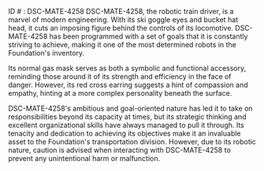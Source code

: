 ID # : DSC-MATE-4258
DSC-MATE-4258, the robotic train driver, is a marvel of modern engineering. With its ski goggle eyes and bucket hat head, it cuts an imposing figure behind the controls of its locomotive. DSC-MATE-4258 has been programmed with a set of goals that it is constantly striving to achieve, making it one of the most determined robots in the Foundation's inventory. 

Its normal gas mask serves as both a symbolic and functional accessory, reminding those around it of its strength and efficiency in the face of danger. However, its red cross earring suggests a hint of compassion and empathy, hinting at a more complex personality beneath the surface. 

DSC-MATE-4258's ambitious and goal-oriented nature has led it to take on responsibilities beyond its capacity at times, but its strategic thinking and excellent organizational skills have always managed to pull it through. Its tenacity and dedication to achieving its objectives make it an invaluable asset to the Foundation's transportation division. However, due to its robotic nature, caution is advised when interacting with DSC-MATE-4258 to prevent any unintentional harm or malfunction.